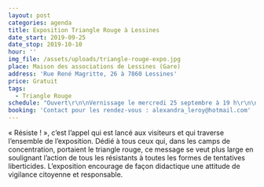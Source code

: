 ```yaml
---
layout: post
categories: agenda
title: Exposition Triangle Rouge à Lessines
date_start: 2019-09-25
date_stop: 2019-10-10
hour: ''
img_file: /assets/uploads/triangle-rouge-expo.jpg
place: Maison des associations de Lessines (Gare)
address: 'Rue René Magritte, 26 à 7860 Lessines'
price: Gratuit
tags:
  - Triangle Rouge
schedule: "Ouvert\r\n\nVernissage le mercredi 25 septembre à 19 h\r\n\nVisites guidées pour les groupes scolaires assurées par les élèves\r de 5e et 6e années secondaires de l’AR René Magritte de Lessines.\r\n\n\n\n\n\nContact : Monsieur Francis Plouquet 068 34 08 81"
booking: 'Contact pour les rendez-vous : alexandra_leroy@hotmail.com'
---
```

« Résiste ! », c’est l’appel qui est lancé aux visiteurs et qui traverse l’ensemble de l’exposition. Dédié à tous ceux qui, dans les camps de concentration, portaient le triangle rouge, ce message se veut plus large en soulignant l’action de tous les résistants à toutes les formes de tentatives liberticides. L’exposition encourage de façon didactique une attitude de vigilance citoyenne et responsable.
